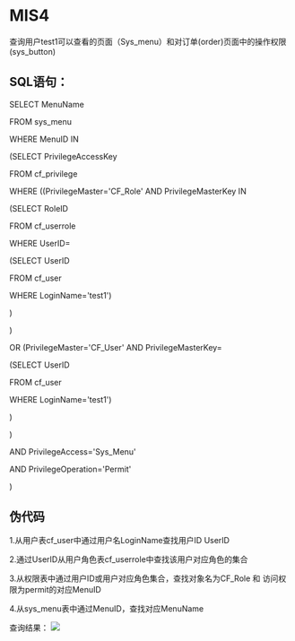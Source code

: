 # MIS4

 查询用户test1可以查看的页面（Sys_menu）和对订单(order)页面中的操作权限(sys_button)

## SQL语句：

SELECT MenuName 

FROM sys_menu 

WHERE MenuID IN

(SELECT PrivilegeAccessKey

FROM cf_privilege

WHERE ((PrivilegeMaster='CF_Role' AND PrivilegeMasterKey IN

(SELECT RoleID

FROM cf_userrole

WHERE UserID=

(SELECT UserID

FROM cf_user

WHERE LoginName='test1')

)

)

OR (PrivilegeMaster='CF_User' AND PrivilegeMasterKey=

(SELECT UserID

FROM cf_user

WHERE LoginName='test1')

)

)

AND PrivilegeAccess='Sys_Menu'

AND PrivilegeOperation='Permit'

) 

## 伪代码
1.从用户表cf_user中通过用户名LoginName查找用户ID UserID

2.通过UserID从用户角色表cf_userrole中查找该用户对应角色的集合

3.从权限表中通过用户ID或用户对应角色集合，查找对象名为CF_Role 和 访问权限为permit的对应MenuID

4.从sys_menu表中通过MenuID，查找对应MenuName

查询结果：
![](/)

